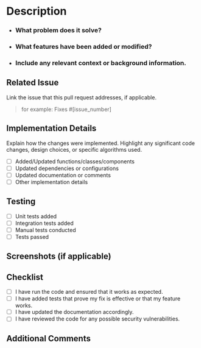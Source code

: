 # **Description**

- ### What problem does it solve? ###

- ### What features have been added or modified? ###

- ### Include any relevant context or background information. ###

## **Related Issue**
Link the issue that this pull request addresses, if applicable.
> for example: Fixes #[issue_number]


## **Implementation Details**
Explain how the changes were implemented. Highlight any significant code changes, design choices, or specific algorithms used.

- [ ] Added/Updated functions/classes/components
- [ ] Updated dependencies or configurations
- [ ] Updated documentation or comments
- [ ] Other implementation details

## **Testing**
- [ ] Unit tests added
- [ ] Integration tests added
- [ ] Manual tests conducted
- [ ] Tests passed

## **Screenshots (if applicable)**


## **Checklist**
- [ ] I have run the code and ensured that it works as expected.
- [ ] I have added tests that prove my fix is effective or that my feature works.
- [ ] I have updated the documentation accordingly.
- [ ] I have reviewed the code for any possible security vulnerabilities.

## **Additional Comments**